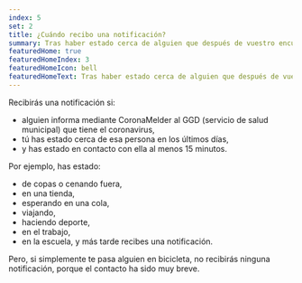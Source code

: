 ```yaml
---
index: 5
set: 2
title: ¿Cuándo recibo una notificación?
summary: Tras haber estado cerca de alguien que después de vuestro encuentro se hizo un test y resultó tener el coronavirus.
featuredHome: true
featuredHomeIndex: 3
featuredHomeIcon: bell
featuredHomeText: Tras haber estado cerca de alguien que después de vuestro encuentro se hizo un test y resultó tener el coronavirus.
---
```


Recibirás una notificación si:
* alguien informa mediante CoronaMelder al GGD (servicio de salud municipal) que tiene el coronavirus,
* tú has estado cerca de esa persona en los últimos días,
* y has estado en contacto con ella al menos 15 minutos.

Por ejemplo, has estado:
* de copas o cenando fuera,
* en una tienda,
* esperando en una cola,
* viajando,
* haciendo deporte,
* en el trabajo,
* en la escuela, y más tarde recibes una notificación.

Pero, si simplemente te pasa alguien en bicicleta, no recibirás ninguna notificación, porque el contacto ha sido muy breve.
